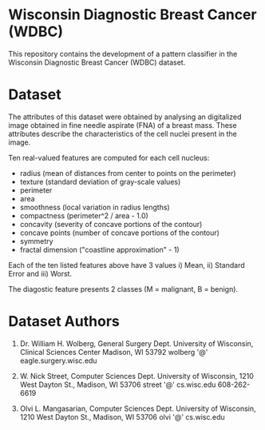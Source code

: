 # Wisconsin Diagnostic Breast Cancer (WDBC)

This repository contains the development of a pattern classifier in the Wisconsin Diagnostic Breast Cancer (WDBC) dataset.


# Dataset

The attributes of this dataset were obtained by analysing an digitalized image obtained in fine needle aspirate (FNA) of a breast mass. These attributes describe the characteristics of the cell nuclei present in the image.

Ten real-valued features are computed for each cell nucleus:

  - radius (mean of distances from center to points on the perimeter)
  - texture (standard deviation of gray-scale values)
  - perimeter
  - area
  - smoothness (local variation in radius lengths)
  - compactness (perimeter^2 / area - 1.0)
  - concavity (severity of concave portions of the contour)
  - concave points (number of concave portions of the contour)
  - symmetry
  - fractal dimension ("coastline approximation" - 1)

Each of the ten listed features above have 3 values i) Mean, ii) Standard Error and iii) Worst.

The diagostic feature presents 2 classes (M = malignant, B = benign).

# Dataset Authors

1. Dr. William H. Wolberg, General Surgery Dept.
University of Wisconsin, Clinical Sciences Center
Madison, WI 53792
wolberg '@' eagle.surgery.wisc.edu

2. W. Nick Street, Computer Sciences Dept.
University of Wisconsin, 1210 West Dayton St., Madison, WI 53706
street '@' cs.wisc.edu 608-262-6619

3. Olvi L. Mangasarian, Computer Sciences Dept.
University of Wisconsin, 1210 West Dayton St., Madison, WI 53706
olvi '@' cs.wisc.edu